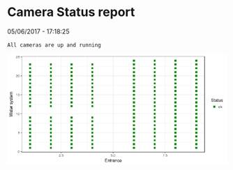 Camera Status report
================
05/06/2017 - 17:18:25

    All cameras are up and running

![](camreport_files/figure-markdown_github/unnamed-chunk-2-1.png)
